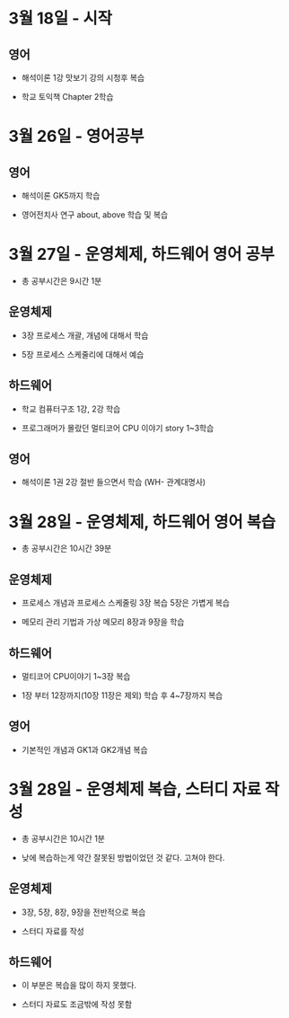 # 3월 18일 - 시작

## 영어

* 해석이론 1강 맛보기 강의 시청후 복습  

* 학교 토익책 Chapter 2학습 

# 3월 26일 - 영어공부

## 영어

* 해석이론 GK5까지 학습

* 영어전치사 연구 about, above 학습 및 복습

# 3월 27일 - 운영체제, 하드웨어 영어 공부

* 총 공부시간은 9시간 1분

## 운영체제

* 3장 프로세스 개괄, 개념에 대해서 학습

* 5장 프로세스 스케줄리에 대해서 예습

## 하드웨어

* 학교 컴퓨터구조 1강, 2강 학습

* 프로그래머가 몰랐던 멀티코어 CPU 이야기 story 1~3학습

## 영어

* 해석이론 1권 2강 절반 들으면서 학습 (WH- 관계대명사) 

# 3월 28일 - 운영체제, 하드웨어 영어 복습

* 총 공부시간은 10시간 39분

## 운영체제 

* 프로세스 개념과 프로세스 스케줄링 3장 복습 5장은 가볍게 복습

* 메모리 관리 기법과 가상 메모리 8장과 9장을 학습

## 하드웨어

* 멀티코어 CPU이야기 1~3장 복습

* 1장 부터 12장까지(10장 11장은 제외) 학습 후 4~7장까지 복습

## 영어 

* 기본적인 개념과 GK1과 GK2개념 복습

# 3월 28일 - 운영체제 복습, 스터디 자료 작성

* 총 공부시간은 10시간 1분

* 낮에 복습하는게 약간 잘못된 방법이었던 것 같다. 고쳐야 한다.  

## 운영체제

* 3장, 5장, 8장, 9장을 전반적으로 복습

* 스터디 자료를 작성

## 하드웨어 

* 이 부분은 복습을 많이 하지 못했다.

* 스터디 자료도 조금밖에 작성 못함
